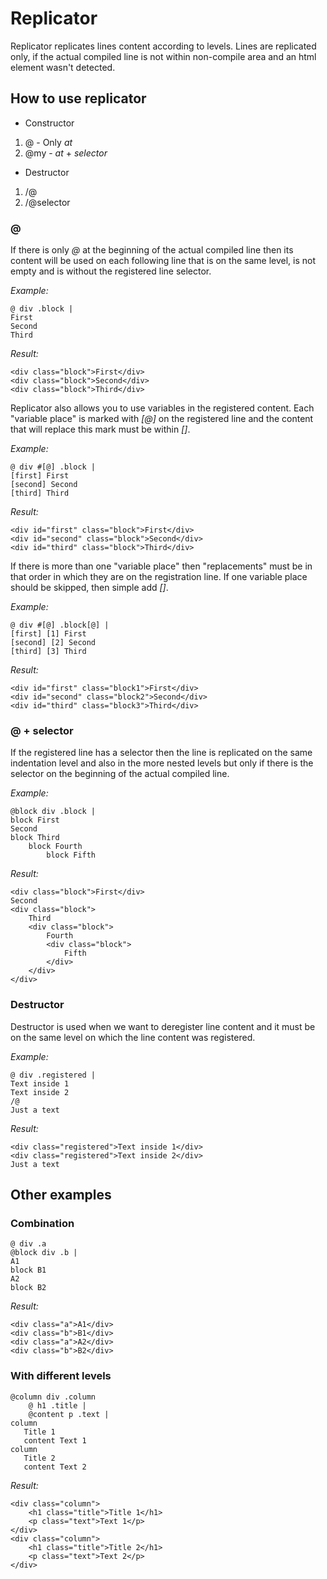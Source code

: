 # Replicator
Replicator replicates lines content according to levels. Lines are replicated only, if the actual compiled line
is not within non-compile area and an html element wasn't detected.

## How to use replicator
* Constructor
 1. @ - Only *at*
 2. @my - *at* + *selector*
* Destructor
 1. /@ 
 2. /@selector

### @
If there is only *@* at the beginning of the actual compiled line then its content will be used on each following line 
that is on the same level, is not empty and is without the registered line selector.

*Example:*
````
@ div .block |
First
Second
Third
````

*Result:*
````
<div class="block">First</div>
<div class="block">Second</div>
<div class="block">Third</div>
````
Replicator also allows you to use variables in the registered content. 
Each "variable place" is marked with *[@]* on the registered line
and the content that will replace this mark must be within *[]*. 

*Example:*
````
@ div #[@] .block |
[first] First
[second] Second
[third] Third
````

*Result:*
````
<div id="first" class="block">First</div>
<div id="second" class="block">Second</div>
<div id="third" class="block">Third</div>
````

If there is more than one "variable place" then "replacements" must be in that order
in which they are on the registration line. If one variable place should be skipped, then simple add *[]*.

*Example:*
````
@ div #[@] .block[@] |
[first] [1] First
[second] [2] Second
[third] [3] Third
````

*Result:*
````
<div id="first" class="block1">First</div>
<div id="second" class="block2">Second</div>
<div id="third" class="block3">Third</div>
````

### @ + selector
If the registered line has a selector then the line is replicated on the same indentation level
and also in the more nested levels but only if there is the selector on the beginning of the actual compiled line.

*Example:*
````
@block div .block |
block First
Second
block Third
    block Fourth
        block Fifth
````

*Result:*
````
<div class="block">First</div>
Second
<div class="block">
    Third
    <div class="block">
        Fourth
        <div class="block">
            Fifth
        </div>
    </div>
</div>
````

### Destructor
Destructor is used when we want to deregister line content 
and it must be on the same level on which the line content was registered.

*Example:*
````
@ div .registered |
Text inside 1
Text inside 2
/@
Just a text
````

*Result:*
````
<div class="registered">Text inside 1</div>
<div class="registered">Text inside 2</div>
Just a text
````

## Other examples

### Combination
````
@ div .a
@block div .b |
A1
block B1
A2
block B2
````

*Result:*
````   
<div class="a">A1</div>
<div class="b">B1</div>
<div class="a">A2</div>
<div class="b">B2</div>
````

### With different levels
````
@column div .column
    @ h1 .title |
    @content p .text |
column
   Title 1
   content Text 1
column
   Title 2
   content Text 2
````

*Result:*
````    
<div class="column">
    <h1 class="title">Title 1</h1>
    <p class="text">Text 1</p>
</div>
<div class="column">
    <h1 class="title">Title 2</h1>
    <p class="text">Text 2</p>
</div>
````

